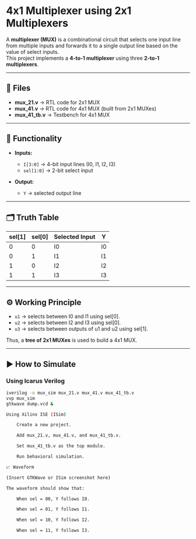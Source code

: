 # 4x1 Multiplexer using 2x1 Multiplexers

A **multiplexer (MUX)** is a combinational circuit that selects one input line from multiple inputs and forwards it to a single output line based on the value of select inputs.  
This project implements a **4-to-1 multiplexer** using three **2-to-1 multiplexers**.

---

## 📂 Files
- **mux_21.v** → RTL code for 2x1 MUX  
- **mux_41.v** → RTL code for 4x1 MUX (built from 2x1 MUXes)  
- **mux_41_tb.v** → Testbench for 4x1 MUX  

---

## 🧮 Functionality
- **Inputs:**
  - `I[3:0]` → 4-bit input lines (I0, I1, I2, I3)  
  - `sel[1:0]` → 2-bit select input  

- **Output:**
  - `Y` → selected output line  

---

## 🗂 Truth Table

| sel[1] | sel[0] | Selected Input | Y   |
|--------|--------|----------------|-----|
|   0    |   0    | I0             | I0  |
|   0    |   1    | I1             | I1  |
|   1    |   0    | I2             | I2  |
|   1    |   1    | I3             | I3  |

---

## ⚙️ Working Principle
- `u1` → selects between I0 and I1 using sel[0].  
- `u2` → selects between I2 and I3 using sel[0].  
- `u3` → selects between outputs of u1 and u2 using sel[1].  

Thus, a **tree of 2x1 MUXes** is used to build a 4x1 MUX.

---

## ▶️ How to Simulate

### Using Icarus Verilog
```bash
iverilog -o mux_sim mux_21.v mux_41.v mux_41_tb.v
vvp mux_sim
gtkwave dump.vcd &

Using Xilinx ISE (ISim)

    Create a new project.

    Add mux_21.v, mux_41.v, and mux_41_tb.v.

    Set mux_41_tb.v as the top module.

    Run behavioral simulation.

📈 Waveform

(Insert GTKWave or ISim screenshot here)

The waveform should show that:

    When sel = 00, Y follows I0.

    When sel = 01, Y follows I1.

    When sel = 10, Y follows I2.

    When sel = 11, Y follows I3.

